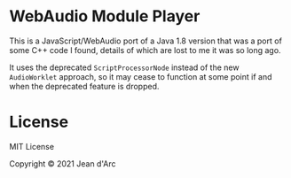 # WebAudio Module Player
This is a JavaScript/WebAudio port of a Java 1.8 version that was a port of some C++ code I found, 
details of which are lost to me it was so long ago.

It uses the deprecated `ScriptProcessorNode` instead of the new `AudioWorklet` approach, so it may cease to function at some point if and when the deprecated 
feature is dropped.

# License
MIT License

Copyright © 2021 Jean d'Arc

